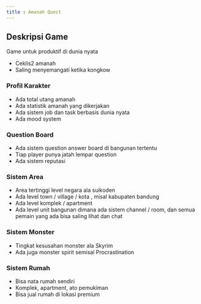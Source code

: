 ```yaml
---
title : Amanah Quest
---
```


## Deskripsi Game
Game untuk produktif di dunia nyata
- Ceklis2 amanah
- Saling menyemangati ketika kongkow

### Profil Karakter
- Ada total utang amanah
- Ada statistik amanah yang dikerjakan
- Ada sistem job dan task berbasis dunia nyata
- Ada mood system

### Question Board
- Ada sistem question answer board di bangunan tertentu
- Tiap player punya jatah lempar question
- Ada sistem reputasi

### Sistem Area
- Area tertinggi level negara ala suikoden
- Ada level town / village / kota , misal kabupaten bandung
- Ada level komplek / apartment
- Ada level unit bangunan dimana ada sistem channel / room, dan semua pemain yang ada bisa saling lihat dan chat

### Sistem Monster
- Tingkat kesusahan monster ala Skyrim
- Ada juga monster spirit semisal Procrastination

### Sistem Rumah
- Bisa nata rumah sendiri
- Komplek, apartment, ato pemukiman
- Bisa jual rumah di lokasi premium
